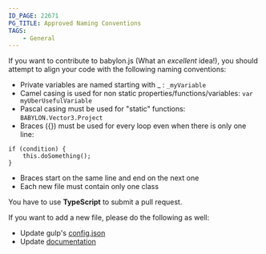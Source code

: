 ```yaml
---
ID_PAGE: 22671
PG_TITLE: Approved Naming Conventions
TAGS:
    - General
---
```

If you want to contribute to babylon.js (What an *excellent* idea!), you should attempt to align your code with the following naming conventions:


- Private variables are named starting with _ : ```_myVariable```
- Camel casing is used for non static properties/functions/variables: ```var myUberUsefulVariable```
- Pascal casing must be used for "static" functions: ```BABYLON.Vector3.Project```
- Braces ({}) must be used for every loop even when there is only one line:
```
if (condition) {
    this.doSomething();
}
```
- Braces start on the same line and end on the next one
- Each new file must contain only one class

You have to use **TypeScript** to submit a pull request.

If you want to add a new file, please do the following as well:

- Update gulp's [config.json](https://github.com/BabylonJS/Babylon.js/blob/master/Tools/Gulp/config.json)
- Update [documentation](http://doc.babylonjs.com/page.php?p=22641)